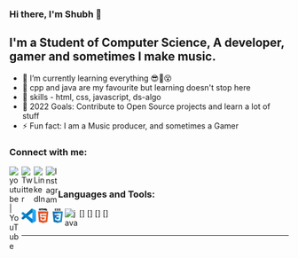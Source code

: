 ### Hi there, I'm Shubh 👋 

## I'm a Student of Computer Science, A developer, gamer and sometimes I make music.

- 🌱 I’m currently learning everything 😎🤣😵
- 👯 cpp and java are my favourite but learning doesn't stop here 
- 🎇 skills - html, css, javascript, ds-algo
- 🥅 2022 Goals: Contribute to Open Source projects and learn a lot of stuff
- ⚡ Fun fact: I am a Music producer, and sometimes a Gamer

### Connect with me:

[<img align="left" alt="youtube | YouTube" width="22px" src="https://cdn.jsdelivr.net/npm/simple-icons@v3/icons/youtube.svg" />][youtube]
[<img align="left" alt="Twitter" width="22px" src="https://cdn.jsdelivr.net/npm/simple-icons@v3/icons/twitter.svg" />][twitter]
[<img align="left" alt="LinkedIn" width="22px" src="https://cdn.jsdelivr.net/npm/simple-icons@v3/icons/linkedin.svg" />][linkedin]
[<img align="left" alt="Instagram" width="22px" src="https://cdn.jsdelivr.net/npm/simple-icons@v3/icons/instagram.svg" />][instagram]

<br />

### Languages and Tools:

[<img align="left" alt="Visual Studio Code" width="26px" src="https://raw.githubusercontent.com/github/explore/80688e429a7d4ef2fca1e82350fe8e3517d3494d/topics/visual-studio-code/visual-studio-code.png" />]
[<img align="left" alt="HTML5" width="26px" src="https://raw.githubusercontent.com/github/explore/80688e429a7d4ef2fca1e82350fe8e3517d3494d/topics/html/html.png" />]
[<img align="left" alt="CSS3" width="26px" src="https://raw.githubusercontent.com/github/explore/80688e429a7d4ef2fca1e82350fe8e3517d3494d/topics/css/css.png" />]
[<img align="left" alt="java" width="26px" src="https://icon-icons.com/icon/java/130901" />]
<br />
<br />

---

[twitter]: https://twitter.com/shubh_sharma19
[youtube]: https://youtube.com/codeSTACKr
[instagram]: https://instagram.com/shubh_sharma19
[linkedin]: https://www.linkedin.com/in/shubh-sharma-312ba71b4/

